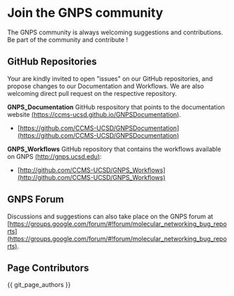 # Join the GNPS community

The GNPS community is always welcoming suggestions and contributions. Be part of the community and contribute !

## GitHub Repositories
Your are kindly invited to open "issues" on our GitHub repositories, and propose changes to our Documentation and Workflows. We are also welcoming direct pull request on the respective repository.

**GNPS_Documentation** GitHub respository that points to the documentation website [(https://ccms-ucsd.github.io/GNPSDocumentation)](https://ccms-ucsd.github.io/GNPSDocumentation).

- [https://github.com/CCMS-UCSD/GNPSDocumentation](https://github.com/CCMS-UCSD/GNPSDocumentation)

**GNPS_Workflows** GitHub repository that contains the workflows available on GNPS [(http://gnps.ucsd.edu)](http://gnps.ucsd.edu):

- [http://github.com/CCMS-UCSD/GNPS_Workflows](http://github.com/CCMS-UCSD/GNPS_Workflows)


## GNPS Forum
Discussions and suggestions can also take place on the GNPS forum at [https://groups.google.com/forum/#!forum/molecular_networking_bug_reports](https://groups.google.com/forum/#!forum/molecular_networking_bug_reports).

## Page Contributors

{{ git_page_authors }}



